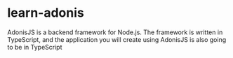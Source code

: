 # learn-adonis
AdonisJS is a backend framework for Node.js. The framework is written in TypeScript, and the application you will create using AdonisJS is also going to be in TypeScript
